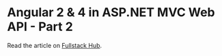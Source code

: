 # Angular 2 & 4 in ASP.NET MVC Web API - Part 2
Read the article on [Fullstack Hub](https://fullstackhub.io/viewArticle/5a792af471d8ab3f98f71b3c).
